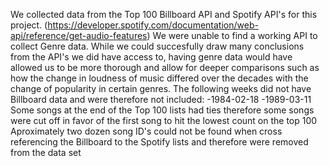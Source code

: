 We collected data from the Top 100 Billboard API and Spotify API's for this project. (https://developer.spotify.com/documentation/web-api/reference/get-audio-features) 
We were unable to find a working API to collect Genre data. While we could succesfully draw many conclusions from the API's we did have access to, having genre data would have allowed us to be more thorough and allow for deeper comparisons such as how the change in loudness of music differed over the decades with the change of popularity in certain genres. 
The following weeks did not have Billboard data and were therefore not included:
  -1984-02-18
  -1989-03-11
Some songs at the end of the Top 100 lists had ties therefore some songs were cut off in favor of the first song to hit the lowest count on the top 100
Aproximately two dozen song ID's could not be found when cross referencing the Billboard to the Spotify lists and therefore were removed from the data set
